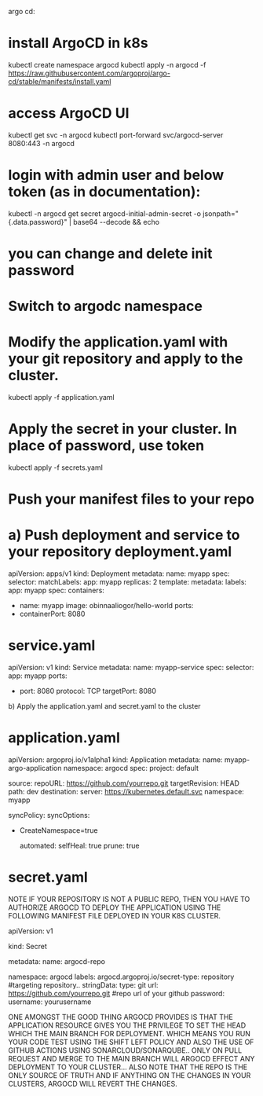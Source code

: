 argo cd:

# install ArgoCD in k8s
kubectl create namespace argocd
kubectl apply -n argocd -f https://raw.githubusercontent.com/argoproj/argo-cd/stable/manifests/install.yaml

# access ArgoCD UI
kubectl get svc -n argocd
kubectl port-forward svc/argocd-server 8080:443 -n argocd

# login with admin user and below token (as in documentation):
kubectl -n argocd get secret argocd-initial-admin-secret -o jsonpath="{.data.password}" | base64 --decode && echo

# you can change and delete init password

# Switch to argodc namespace
# Modify the application.yaml with your git repository and apply to the cluster.
kubectl apply -f application.yaml

# Apply the secret in your cluster. In place of password, use token
kubectl apply -f secrets.yaml

# Push your manifest files to your repo


a) Push deployment and service to your repository
deployment.yaml
================
apiVersion: apps/v1
kind: Deployment
metadata:
name: myapp
spec:
selector:
matchLabels:
app: myapp
replicas: 2
template:
metadata:
labels:
app: myapp
spec:
containers:
- name: myapp
image: obinnaaliogor/hello-world
ports:
- containerPort: 8080

service.yaml
=============
apiVersion: v1
kind: Service
metadata:
name: myapp-service
spec:
selector:
app: myapp
ports:
- port: 8080
  protocol: TCP
  targetPort: 8080

b) Apply the application.yaml and secret.yaml to the cluster

application.yaml
================
apiVersion: argoproj.io/v1alpha1
kind: Application
metadata:
name: myapp-argo-application
namespace: argocd
spec:
project: default

source:
repoURL: https://github.com/yourrepo.git
targetRevision: HEAD
path: dev
destination:
server: https://kubernetes.default.svc
namespace: myapp

syncPolicy:
syncOptions:
- CreateNamespace=true

    automated:
      selfHeal: true
      prune: true

secret.yaml
============
NOTE IF YOUR REPOSITORY IS NOT A PUBLIC REPO, THEN YOU HAVE TO AUTHORIZE ARGOCD
TO DEPLOY THE APPLICATION USING THE FOLLOWING MANIFEST FILE DEPLOYED IN YOUR K8S CLUSTER.

apiVersion: v1

kind: Secret

metadata:
name: argocd-repo

namespace: argocd
labels:
argocd.argoproj.io/secret-type: repository #targeting repository..
stringData:
type: git
url: https://github.com/yourrepo.git  #repo url of your github
password: <your-token>
username: yourusername

ONE AMONGST THE GOOD THING ARGOCD PROVIDES IS THAT THE APPLICATION RESOURCE GIVES YOU THE PRIVILEGE TO SET THE HEAD WHICH THE MAIN BRANCH FOR DEPLOYMENT.
WHICH MEANS YOU RUN YOUR CODE TEST USING THE SHIFT LEFT POLICY AND ALSO THE USE OF GITHUB ACTIONS USING SONARCLOUD/SONARQUBE..
ONLY ON PULL REQUEST AND MERGE TO THE MAIN BRANCH WILL ARGOCD EFFECT ANY DEPLOYMENT TO YOUR CLUSTER...
ALSO NOTE THAT THE REPO IS THE ONLY SOURCE OF TRUTH AND IF ANYTHING ON THE CHANGES IN YOUR CLUSTERS, ARGOCD WILL REVERT THE CHANGES.
